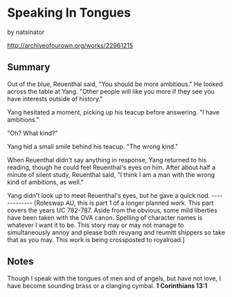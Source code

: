 # Speaking In Tongues

by natsinator

http://archiveofourown.org/works/22961215

## Summary

Out of the blue, Reuenthal said, "You should be more ambitious\." He looked across the table at Yang\. "Other people will like you more if they see you have interests outside of history\."

Yang hesitated a moment, picking up his teacup before answering\. "I have ambitions\."

"Oh? What kind?"

Yang hid a small smile behind his teacup\. "The wrong kind\."

When Reuenthal didn't say anything in response, Yang returned to his reading, though he could feel Reuenthal's eyes on him\. After about half a minute of silent study, Reuenthal said, "I think I am a man with the wrong kind of ambitions, as well\."

Yang didn't look up to meet Reuenthal's eyes, but he gave a quick nod\.
\-\-\-\-\-\-\-\-\-\-\-\-\-
[Roleswap AU, this is part 1 of a longer planned work\. This part covers the years UC 782\-787\. Aside from the obvious, some mild liberties have been taken with the OVA canon\. Spelling of character names is whatever I want it to be\. This story may or may not manage to simultaneously annoy and please both reuyang and reumitt shippers so take that as you may\. This work is being crossposted to royalroad\.]

## Notes

Though I speak with the tongues of men and of angels, but have not love, I have become sounding brass or a clanging cymbal\.
**1 Corinthians 13:1**

